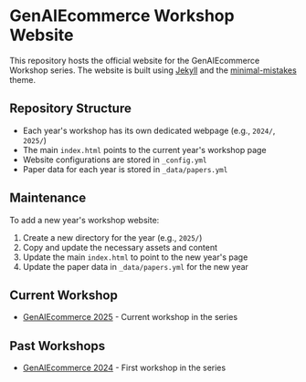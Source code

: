 # GenAIEcommerce Workshop Website

This repository hosts the official website for the GenAIEcommerce Workshop series. The website is built using [Jekyll](https://jekyllrb.com) and the [minimal-mistakes](https://mmistakes.github.io/minimal-mistakes/) theme.

## Repository Structure

- Each year's workshop has its own dedicated webpage (e.g., `2024/`, `2025/`)
- The main `index.html` points to the current year's workshop page
- Website configurations are stored in `_config.yml`
- Paper data for each year is stored in `_data/papers.yml`

## Maintenance

To add a new year's workshop website:
1. Create a new directory for the year (e.g., `2025/`)
2. Copy and update the necessary assets and content
3. Update the main `index.html` to point to the new year's page
4. Update the paper data in `_data/papers.yml` for the new year

## Current Workshop

- [GenAIEcommerce 2025](2025/) - Current workshop in the series

## Past Workshops

- [GenAIEcommerce 2024](2024/) - First workshop in the series

